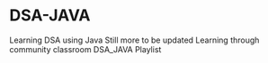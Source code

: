 # DSA-JAVA
Learning DSA using Java
Still more to be updated
Learning through community classroom DSA_JAVA Playlist

